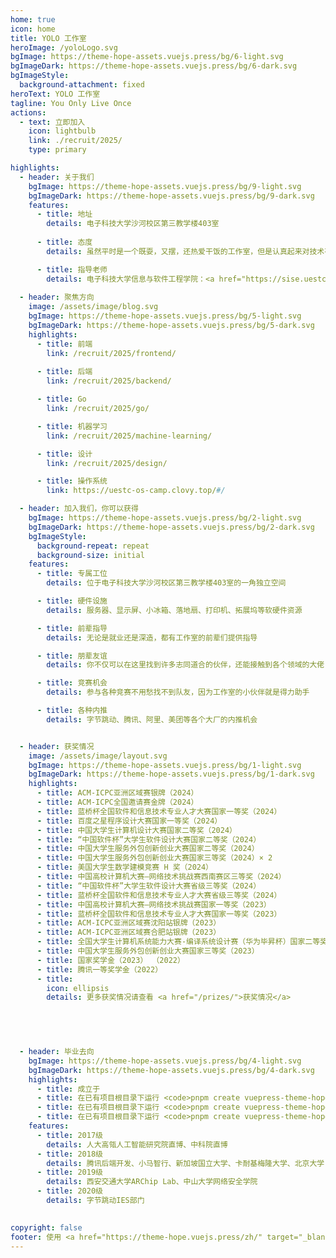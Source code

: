 ```yaml
---
home: true
icon: home
title: YOLO 工作室
heroImage: /yoloLogo.svg
bgImage: https://theme-hope-assets.vuejs.press/bg/6-light.svg
bgImageDark: https://theme-hope-assets.vuejs.press/bg/6-dark.svg
bgImageStyle:
  background-attachment: fixed
heroText: YOLO 工作室
tagline: You Only Live Once
actions:
  - text: 立即加入
    icon: lightbulb
    link: ./recruit/2025/
    type: primary

highlights:
  - header: 关于我们
    bgImage: https://theme-hope-assets.vuejs.press/bg/9-light.svg
    bgImageDark: https://theme-hope-assets.vuejs.press/bg/9-dark.svg
    features:
      - title: 地址
        details: 电子科技大学沙河校区第三教学楼403室
        
      - title: 态度
        details: 虽然平时是一个既耍，又摆，还热爱干饭的工作室，但是认真起来对技术有着非常高的要求

      - title: 指导老师
        details: 电子科技大学信息与软件工程学院：<a href="https://sise.uestc.edu.cn/info/1035/10918.htm">江维</a>、<a href="https://sise.uestc.edu.cn/info/1036/5706.htm">詹瑾瑜</a>
        
  - header: 聚焦方向
    image: /assets/image/blog.svg
    bgImage: https://theme-hope-assets.vuejs.press/bg/5-light.svg
    bgImageDark: https://theme-hope-assets.vuejs.press/bg/5-dark.svg
    highlights:
      - title: 前端
        link: /recruit/2025/frontend/
        
      - title: 后端
        link: /recruit/2025/backend/  

      - title: Go
        link: /recruit/2025/go/    

      - title: 机器学习
        link: /recruit/2025/machine-learning/

      - title: 设计
        link: /recruit/2025/design/           

      - title: 操作系统
        link: https://uestc-os-camp.clovy.top/#/

  - header: 加入我们，你可以获得
    bgImage: https://theme-hope-assets.vuejs.press/bg/2-light.svg
    bgImageDark: https://theme-hope-assets.vuejs.press/bg/2-dark.svg
    bgImageStyle:
      background-repeat: repeat
      background-size: initial
    features:
      - title: 专属工位
        details: 位于电子科技大学沙河校区第三教学楼403室的一角独立空间

      - title: 硬件设施
        details: 服务器、显示屏、小冰箱、落地扇、打印机、拓展坞等软硬件资源

      - title: 前辈指导
        details: 无论是就业还是深造，都有工作室的前辈们提供指导

      - title: 朋辈友谊
        details: 你不仅可以在这里找到许多志同道合的伙伴，还能接触到各个领域的大佬

      - title: 竞赛机会
        details: 参与各种竞赛不用愁找不到队友，因为工作室的小伙伴就是得力助手

      - title: 各种内推
        details: 字节跳动、腾讯、阿里、美团等各个大厂的内推机会


  - header: 获奖情况
    image: /assets/image/layout.svg
    bgImage: https://theme-hope-assets.vuejs.press/bg/1-light.svg
    bgImageDark: https://theme-hope-assets.vuejs.press/bg/1-dark.svg
    highlights:
      - title: ACM-ICPC亚洲区域赛银牌（2024）
      - title: ACM-ICPC全国邀请赛金牌（2024）
      - title: 蓝桥杯全国软件和信息技术专业人才大赛国家一等奖（2024）
      - title: 百度之星程序设计大赛国家一等奖（2024）
      - title: 中国大学生计算机设计大赛国家二等奖（2024）
      - title: “中国软件杯”大学生软件设计大赛国家二等奖（2024）
      - title: 中国大学生服务外包创新创业大赛国家二等奖（2024）
      - title: 中国大学生服务外包创新创业大赛国家三等奖（2024）× 2
      - title: 美国大学生数学建模竞赛 H 奖（2024）
      - title: 中国高校计算机大赛—网络技术挑战赛西南赛区三等奖（2024）
      - title: “中国软件杯”大学生软件设计大赛省级三等奖（2024）
      - title: 蓝桥杯全国软件和信息技术专业人才大赛省级三等奖（2024）
      - title: 中国高校计算机大赛—网络技术挑战赛国家一等奖（2023）
      - title: 蓝桥杯全国软件和信息技术专业人才大赛国家一等奖（2023）
      - title: ACM-ICPC亚洲区域赛沈阳站银牌（2023）
      - title: ACM-ICPC亚洲区域赛合肥站银牌（2023）
      - title: 全国大学生计算机系统能力大赛-编译系统设计赛（华为毕昇杯）国家二等奖（2023）
      - title: 中国大学生服务外包创新创业大赛国家三等奖（2023）
      - title: 国家奖学金（2023） （2022）
      - title: 腾讯一等奖学金（2022）
      - title: 
        icon: ellipsis
        details: 更多获奖情况请查看 <a href="/prizes/">获奖情况</a>
    


      

  - header: 毕业去向
    bgImage: https://theme-hope-assets.vuejs.press/bg/4-light.svg
    bgImageDark: https://theme-hope-assets.vuejs.press/bg/4-dark.svg
    highlights:
      - title: 成立于
      - title: 在已有项目根目录下运行 <code>pnpm create vuepress-theme-hope add .</code> 以在项目中添加主题。
      - title: 在已有项目根目录下运行 <code>pnpm create vuepress-theme-hope add .</code> 以在项目中添加主题。
      - title: 在已有项目根目录下运行 <code>pnpm create vuepress-theme-hope add .</code> 以在项目中添加主题。
    features:
      - title: 2017级
        details: 人大高瓴人工智能研究院直博、中科院直博
      - title: 2018级
        details: 腾讯后端开发、小马智行、新加坡国立大学、卡耐基梅隆大学、北京大学
      - title: 2019级
        details: 西安交通大学ARChip Lab、中山大学网络安全学院
      - title: 2020级
        details: 字节跳动IES部门

  
copyright: false
footer: 使用 <a href="https://theme-hope.vuejs.press/zh/" target="_blank">VuePress Theme Hope</a> 主题 | MIT 协议, 版权所有 © 2019-至今 Mr.Hope
---
```

